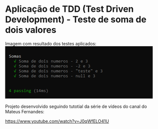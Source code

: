 # Aplicação de TDD (Test Driven Development) - Teste de soma de dois valores
 
Imagem com resultado dos testes aplicados:  
![picture](img/teste.PNG)
  
 Projeto desenvolvido seguindo tutotial da série de vídeos do canal do Mateus Fernandes:
 
 https://www.youtube.com/watch?v=J0qWfELO41U

